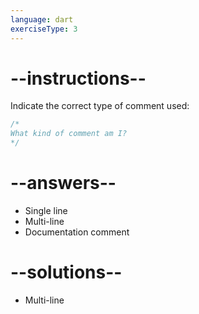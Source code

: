```yaml
---
language: dart
exerciseType: 3
---
```


# --instructions--

Indicate the correct type of comment used:
```dart
/*
What kind of comment am I?
*/
```

# --answers--

- Single line
- Multi-line
- Documentation comment

# --solutions--

- Multi-line
